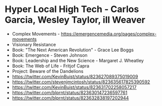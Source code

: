 # Hyper Local High Tech - Carlos Garcia, Wesley Taylor, ill Weaver

- Complex Movements - <https://emergencemedia.org/pages/complex-movements>
- Visionary Resistance
- Book: "The Next American Revolution" - Grace Lee Boggs
- Book: Emergence - Steven Johnson
- Book: Leadership and the New Science - Margaret J. Wheatley
- Book: The Web of Life - Fritjof Capra
- Project: Beware of the Dandelions
- <https://twitter.com/KevinBuist/status/823627089375019009>
- <https://twitter.com/stevenjmcintosh/status/823635617825390592>
- <https://twitter.com/KevinBuist/status/823631702258057217>
- <https://twitter.com/blprnt/status/823630147236597761>
- <https://twitter.com/blprnt/status/823632838197202944>
